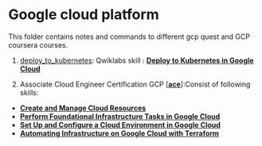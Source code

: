 # Google cloud platform

This folder contains notes and commands to different gcp quest and GCP coursera courses.

1. [deploy_to_kubernetes](deploy_to_kubernetes): Qwiklabs skill : [**Deploy to Kubernetes in Google Cloud**](https://www.qwiklabs.com/quests/116)

2. Associate Cloud Engineer Certification GCP [[**ace**](ace)]:Consist of following skills:
+ [**Create and Manage Cloud Resources**](https://google.qwiklabs.com/quests/120)
+ [**Perform Foundational Infrastructure Tasks in Google Cloud**](https://google.qwiklabs.com/quests/118)
+ [**Set Up and Configure a Cloud Environment in Google Cloud**](https://google.qwiklabs.com/quests/119)
+ [**Automating Infrastructure on Google Cloud with Terraform**](https://google.qwiklabs.com/quests/159)